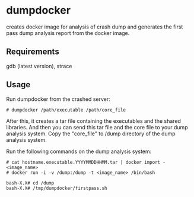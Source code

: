 # dumpdocker

creates docker image for analysis of crash dump and generates the first pass dump analysis report from the docker image.

## Requirements
gdb (latest version), strace

## Usage

Run dumpdocker from the crashed server:

```
# dumpdocker /path/executable /path/core_file
```

After this, it creates a tar file containing the executables and the shared libraries. And then you can send this tar file and the core file to your dump analysis system. Copy the "core_file" to /dump directory of the dump analysis system.

Run the following commands on the dump analysis system:

```
# cat hostname.executable.YYYYMMDDHHMM.tar | docker import - <image_name>
# docker run -i -v /dump:/dump -t <image_name> /bin/bash

bash-X.X# cd /dump
bash-X.X# /tmp/dumpdocker/firstpass.sh
```
